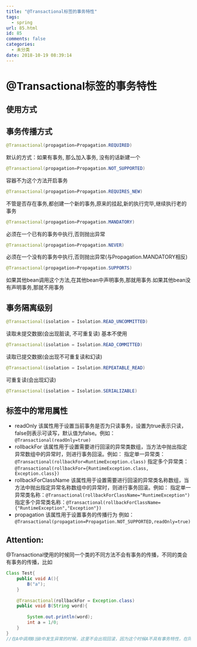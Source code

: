 ```yaml
---
title: "@Transactional标签的事务特性"
tags:
  - spring
url: 85.html
id: 85
comments: false
categories:
  - 未分类
date: 2018-10-19 08:39:14
---
```

# @Transactional标签的事务特性

## 使用方式
## 事务传播方式
```java
@Transactional(propagation=Propagation.REQUIRED)
```
默认的方式：如果有事务, 那么加入事务, 没有的话新建一个
```java
@Transactional(propagation=Propagation.NOT_SUPPORTED)
```
容器不为这个方法开启事务
```java
@Transactional(propagation=Propagation.REQUIRES_NEW)
```
不管是否存在事务,都创建一个新的事务,原来的挂起,新的执行完毕,继续执行老的事务
```java
@Transactional(propagation=Propagation.MANDATORY) 
```
必须在一个已有的事务中执行,否则抛出异常
```java
@Transactional(propagation=Propagation.NEVER) 
```
必须在一个没有的事务中执行,否则抛出异常(与Propagation.MANDATORY相反)
```java
@Transactional(propagation=Propagation.SUPPORTS) 
```
如果其他bean调用这个方法,在其他bean中声明事务,那就用事务.如果其他bean没有声明事务,那就不用事务
## 事务隔离级别
```java
@Transactional(isolation = Isolation.READ_UNCOMMITTED)
```
读取未提交数据(会出现脏读, 不可重复读) 基本不使用
```java
@Transactional(isolation = Isolation.READ_COMMITTED)
```
读取已提交数据(会出现不可重复读和幻读)
```java
@Transactional(isolation = Isolation.REPEATABLE_READ)
```
可重复读(会出现幻读)
```java
@Transactional(isolation = Isolation.SERIALIZABLE)
```
## 标签中的常用属性

 - readOnly
     该属性用于设置当前事务是否为只读事务，设置为true表示只读，false则表示可读写，默认值为false。例如：`@Transactional(readOnly=true)`
 - rollbackFor
    该属性用于设置需要进行回滚的异常类数组，当方法中抛出指定异常数组中的异常时，则进行事务回滚。例如：
    指定单一异常类：`@Transactional(rollbackFor=RuntimeException.class)`
    指定多个异常类：`@Transactional(rollbackFor={RuntimeException.class, Exception.class})`
 - rollbackForClassName
    该属性用于设置需要进行回滚的异常类名称数组，当方法中抛出指定异常名称数组中的异常时，则进行事务回滚。例如：
    指定单一异常类名称：`@Transactional(rollbackForClassName="RuntimeException")`
    指定多个异常类名称：`@Transactional(rollbackForClassName={"RuntimeException","Exception"})`
 - propagation
    该属性用于设置事务的传播行为
    例如：`@Transactional(propagation=Propagation.NOT_SUPPORTED,readOnly=true)`

## Attention:
@Transactional使用的时候同一个类的不同方法不会有事务的传播，不同的类会有事务的传播，比如
```java
Class Test{
    public void A(){
        B("a");
    }
    
    @Transactional(rollbackFor = Exception.class)
    public void B(String word){
        
        System.out.println(word);
        int a = 1/0;
    }
}
//在A中调用B当B中发生异常的时候，这里不会出现回滚，因为这个时候A不具有事务特性，在同一个类中的不同方法上不具有事务的传播特性
```